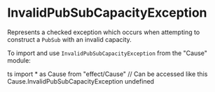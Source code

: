 # InvalidPubSubCapacityException

Represents a checked exception which occurs when attempting to construct a
`PubSub` with an invalid capacity.

To import and use `InvalidPubSubCapacityException` from the "Cause" module:

ts
import \* as Cause from "effect/Cause"
// Can be accessed like this
Cause.InvalidPubSubCapacityException
undefined
